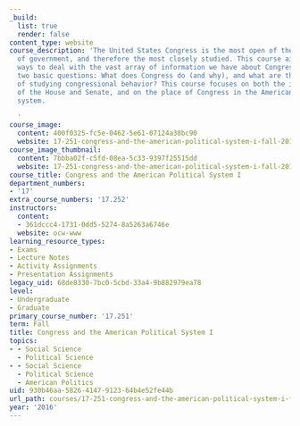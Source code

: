 ```yaml
---
_build:
  list: true
  render: false
content_type: website
course_description: 'The United States Congress is the most open of the national branches
  of government, and therefore the most closely studied. This course aims to find
  ways to deal with the vast array of information we have about Congress by asking
  two basic questions: What does Congress do (and why), and what are the various ways
  of studying congressional behavior? This course focuses on both the internal processes
  of the House and Senate, and on the place of Congress in the American political
  system.

  '
course_image:
  content: 400f0325-fc5e-0462-5e61-07124a38bc90
  website: 17-251-congress-and-the-american-political-system-i-fall-2016
course_image_thumbnail:
  content: 7bbba02f-c5fd-08ea-5c33-9397f25515dd
  website: 17-251-congress-and-the-american-political-system-i-fall-2016
course_title: Congress and the American Political System I
department_numbers:
- '17'
extra_course_numbers: '17.252'
instructors:
  content:
  - 361dccc4-1731-0dd5-5274-8a5263a6746e
  website: ocw-www
learning_resource_types:
- Exams
- Lecture Notes
- Activity Assignments
- Presentation Assignments
legacy_uid: 68de8330-7bc0-5cbd-33a4-9b882979ea78
level:
- Undergraduate
- Graduate
primary_course_number: '17.251'
term: Fall
title: Congress and the American Political System I
topics:
- - Social Science
  - Political Science
- - Social Science
  - Political Science
  - American Politics
uid: 930b46aa-5826-4147-9123-64b4e52fe44b
url_path: courses/17-251-congress-and-the-american-political-system-i-fall-2016
year: '2016'
---
```

